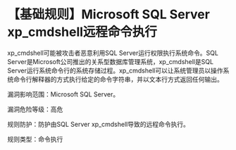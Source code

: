 # 【基础规则】Microsoft SQL Server xp\_cmdshell远程命令执行

xp\_cmdshell可能被攻击者恶意利用SQL Server运行权限执行系统命令。SQL Server是Microsoft公司推出的关系型数据库管理系统，xp\_cmdshell是SQL Server运行系统命令行的系统存储过程。xp\_cmdshell可以让系统管理员以操作系统命令行解释器的方式执行给定的命令字符串，并以文本行方式返回任何输出。

漏洞影响范围：Microsoft SQL Server。

漏洞危险等级：高危

规则防护：防护由SQL Server xp\_cmdshell导致的远程命令执行。

规则类型：命令执行

